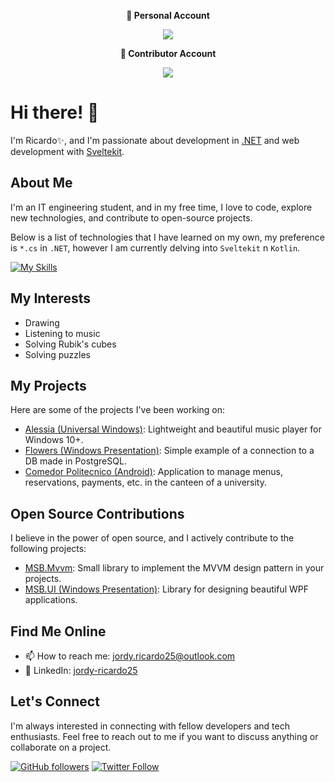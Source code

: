 <p align="center"><strong>🙋 Personal Account</strong></p>

<p align="center">
  <a href="https://github.com/jordy-ricardo25">
    <img src="https://github-readme-stats.vercel.app/api?username=jordy-ricardo25&show_icons=true&hide_title=true&theme=nightowl" />
  </a>
</p>

<p align="center"><strong>💼 Contributor Account</strong></p>

<p align="center">
  <a href="https://github.com/jordy-carrion">
    <img src="https://github-readme-stats.vercel.app/api?username=jordy-carrion&show_icons=true&hide_title=true&theme=dracula" />
  </a>
</p>



# Hi there! 👋

I'm Ricardo✨, and I'm passionate about development in [.NET](https://dotnet.microsoft.com/) and web development with [Sveltekit](https://kit.svelte.dev/).
## About Me

I'm an IT engineering student, and in my free time, I love to code, explore new technologies, and contribute to open-source projects.

Below is a list of technologies that I have learned on my own, my preference is `*.cs` in `.NET`, however I am currently delving into `Sveltekit` n `Kotlin`.

[![My Skills](https://skillicons.dev/icons?i=git,arduino,html,css,ts,sass,svelte,nodejs,cs,dotnet,kotlin,vue,mysql,sqlite&theme=light)](https://skillicons.dev)

## My Interests

- Drawing
- Listening to music
- Solving Rubik's cubes
- Solving puzzles

## My Projects

Here are some of the projects I've been working on:

- [Alessia (Universal Windows)](https://github.com/MSB-Studios/Alessia-Universal-Windows): Lightweight and beautiful music player for Windows 10+.
- [Flowers (Windows Presentation)](https://github.com/jordy-ricardo25/Flowers-Windows-Presentation): Simple example of a connection to a DB made in PostgreSQL.
- [Comedor Politecnico (Android)](https://github.com/ETSA-Labs/Comedor-Politecnico): Application to manage menus, reservations, payments, etc. in the canteen of a university.

## Open Source Contributions

I believe in the power of open source, and I actively contribute to the following projects:

- [MSB.Mvvm](https://github.com/MSB-Studios/MSB.Mvvm-NET-Standard): Small library to implement the MVVM design pattern in your projects.
- [MSB.UI (Windows Presentation)](https://github.com/MSB-Studios/MSB.UI-Windows-Presentation): Library for designing beautiful WPF applications.

## Find Me Online

- 📫 How to reach me: [jordy.ricardo25@outlook.com](mailto:jordy.ricardo25@outlook.com)
- 💼 LinkedIn: [jordy-ricardo25](https://www.linkedin.com/in/jordy-ricardo25/)
<!--- 🌐 Personal Website/Blog: [Your Website/Blog](https://www.yourwebsite.com) -->

## Let's Connect

I'm always interested in connecting with fellow developers and tech enthusiasts. Feel free to reach out to me if you want to discuss anything or collaborate on a project.

[![GitHub followers](https://img.shields.io/github/followers/jordy-ricardo25?label=Follow&style=social)](https://github.com/jordy-ricardo25)
[![Twitter Follow](https://img.shields.io/twitter/follow/immikesb?style=social)](https://twitter.com/immikesb)

